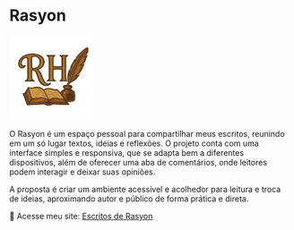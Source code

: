 # Rasyon

<img src="https://raw.githubusercontent.com/Rasyonheneyah/escritos/main/logo.png" alt="Ícone Lilivros" width="150"/>


O Rasyon é um espaço pessoal para compartilhar meus escritos, reunindo em um só lugar textos, ideias e reflexões. O projeto conta com uma interface simples e responsiva, que se adapta bem a diferentes dispositivos, além de oferecer uma aba de comentários, onde leitores podem interagir e deixar suas opiniões.

A proposta é criar um ambiente acessível e acolhedor para leitura e troca de ideias, aproximando autor e público de forma prática e direta.


🔗 Acesse meu site: [Escritos de Rasyon](https://rasyon.site)
